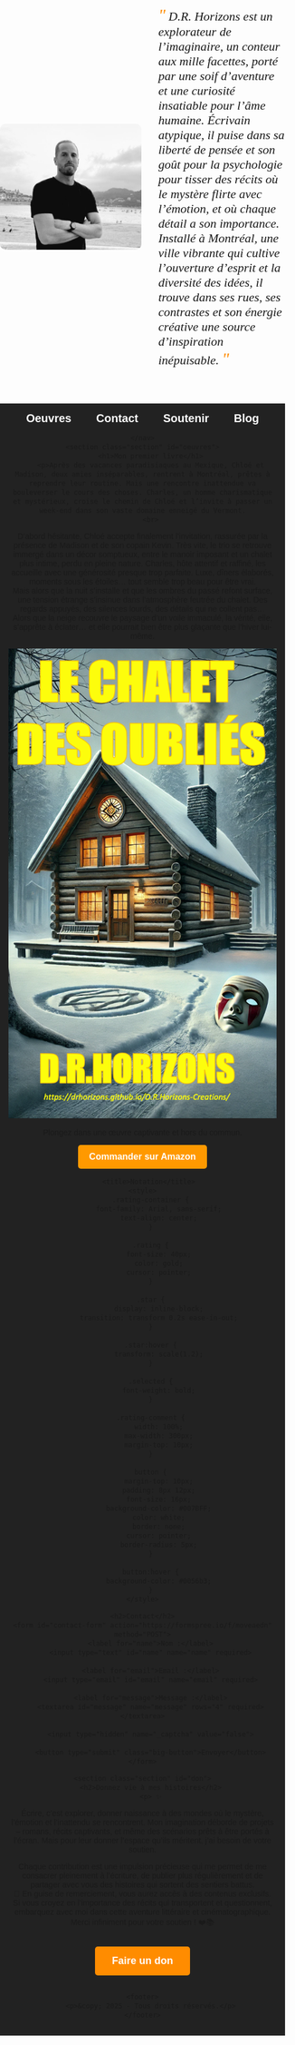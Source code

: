 
<html lang="fr">
<head>
    <meta charset="UTF-8">
    <meta name="viewport" content="width=device-width, initial-scale=1.0">
    <title>D.R. Horizons - Auteur</title>
    <meta name="description" content="Découvrez l'univers captivant de D.R. Horizons, écrivain de thrillers psychologiques et de récits mystérieux. Soutenez son œuvre littéraire.">
    <meta name="keywords" content="Thriller psychologique, Roman Thriller, Thriller au Vermont, Chalet des oubliés, Roman Chalet, Roman séquestration, Suspense intense, Roman à suspense, Mystère psychologique, Thème de la domination">
    <link rel="stylesheet" href="styles.css">
    <style>
        body { font-family: Arial, sans-serif; margin: 0; padding: 0; text-align: center; }
        nav { background: #222; padding: 15px; }
        nav a { color: white; text-decoration: none; font-size: 20px; margin: 0 20px; font-weight: bold; transition: color 0.3s ease; }
        nav a:hover { color: #ff8c00; }
        .big-button { display: inline-block; background-color: #ff8c00; color: white; padding: 15px 30px; font-size: 18px; text-decoration: none; font-weight: bold; border-radius: 5px; margin: 15px 0; transition: background 0.3s; }
        .big-button:hover { background-color: #e07b00; }
        .bio-container { display: flex; align-items: center; justify-content: center; margin: 40px auto; max-width: 900px; text-align: left; }
        .photo { width: 250px; border-radius: 10px; margin-right: 30px; }
        .bio-text { font-family: 'Dancing Script', cursive; font-size: 22px; font-style: italic; max-width: 500px; }
        .bio-text::before { content: '"'; font-size: 30px; color: #ff8c00; }
        .bio-text::after { content: '"'; font-size: 30px; color: #ff8c00; }
    </style>
    <link href="https://fonts.googleapis.com/css2?family=Dancing+Script:wght@400;700&display=swap" rel="stylesheet">
</head>
<body>
    <div class="bio-container">
        <img src="photo.jpeg" alt="Portrait de l'écrivain D.R. Horizons" class="photo">
        <p class="bio-text">
            D.R. Horizons est un explorateur de l’imaginaire, un conteur aux mille facettes, porté par une soif d’aventure et une curiosité insatiable pour l’âme humaine. Écrivain atypique, il puise dans sa liberté de pensée et son goût pour la psychologie pour tisser des récits où le mystère flirte avec l’émotion, et où chaque détail a son importance. 
            <br>
            Installé à Montréal, une ville vibrante qui cultive l’ouverture d’esprit et la diversité des idées, il trouve dans ses rues, ses contrastes et son énergie créative une source d’inspiration inépuisable. 
        </p>
    </div>
    <nav>
        <a href="#oeuvres">Oeuvres</a>
        <a href="#contact">Contact</a>
        <a href="#don">Soutenir</a>
        <a href="blog.html">Blog</a>

    </nav>
    <section class="section" id="oeuvres">
        <h1>Mon premier livre</h1>
        <p>Après des vacances paradisiaques au Mexique, Chloé et Madison, deux amies inséparables, rentrent à Montréal, prêtes à reprendre leur routine. Mais une rencontre inattendue va bouleverser le cours des choses. Charles, un homme charismatique et mystérieux, croise le chemin de Chloé et l’invite à passer un week-end dans son vaste domaine enneigé du Vermont.
        <br>

D’abord hésitante, Chloé accepte finalement l’invitation, rassurée par la présence de Madison et de son copain Kevin. Très vite, le trio se retrouve immergé dans un décor somptueux, entre le manoir imposant et un chalet plus intime, perdu en pleine nature. Charles, hôte attentif et raffiné, les accueille avec une générosité presque trop parfaite. Luxe, dîners élaborés, moments sous les étoiles… tout semble trop beau pour être vrai.
<br>
Mais alors que la nuit s’installe et que les ombres du passé refont surface, une tension étrange s’insinue dans l’atmosphère feutrée du chalet. Des regards appuyés, des silences lourds, des détails qui ne collent pas… 
<br>
Alors que la neige recouvre le paysage d’un voile immaculé, la vérité, elle, s’apprête à éclater… et elle pourrait bien être plus glaçante que l’hiver lui-même.
</p>
        <img src="Cover.png" alt="Couverture du livre de D.R. Horizons" class="book-cover">
        <p>Plongez dans une œuvre captivante et hors du commun.</p>
        <a href="https://www.amazon.fr/dp/votre-lien-ici" class="buy-button">Commander sur Amazon</a>

<style>
.buy-button {
    display: inline-block;
    background-color: #FF9900; /* Couleur Amazon */
    color: white;
    font-size: 16px;
    font-weight: bold;
    padding: 12px 20px;
    text-decoration: none;
    border-radius: 5px;
    transition: background-color 0.3s ease;
}

.buy-button:hover {
    background-color: #E68A00; /* Couleur plus foncée au survol */
}
</style>



       <title>Notation</title>
    <style>
        .rating-container {
            font-family: Arial, sans-serif;
            text-align: center;
        }

        .rating {
            font-size: 40px;
            color: gold;
            cursor: pointer;
        }

        .star {
            display: inline-block;
            transition: transform 0.2s ease-in-out;
        }

        .star:hover {
            transform: scale(1.2);
        }

        .selected {
            font-weight: bold;
        }

        .rating-comment {
            width: 100%;
            max-width: 300px;
            margin-top: 10px;
        }

        button {
            margin-top: 10px;
            padding: 8px 12px;
            font-size: 16px;
            background-color: #007BFF;
            color: white;
            border: none;
            cursor: pointer;
            border-radius: 5px;
        }

        button:hover {
            background-color: #0056b3;
        }
    </style>

<html lang="fr">
<head>
    <meta charset="UTF-8">
    <meta name="viewport" content="width=device-width, initial-scale=1.0">
    <title>Notation</title>
    <style>
        .rating-container {
            font-family: Arial, sans-serif;
            text-align: center;
        }

        .rating {
            font-size: 40px;
            color: gold;
            cursor: pointer;
        }

        .star {
            display: inline-block;
            transition: transform 0.2s ease-in-out;
        }

        .star:hover {
            transform: scale(1.2);
        }

        .selected {
            font-weight: bold;
        }

        .rating-comment {
            width: 100%;
            max-width: 300px;
            margin-top: 10px;
        }

        button {
            margin-top: 10px;
            padding: 8px 12px;
            font-size: 16px;
            background-color: #007BFF;
            color: white;
            border: none;
            cursor: pointer;
            border-radius: 5px;
        }

        button:hover {
            background-color: #0056b3;
        }
    </style>
</head>
<body>

<div class="rating-container">
    <div class="rating" id="rating-stars">
        <span class="star" data-value="1">☆</span>
        <span class="star" data-value="2">☆</span>
        <span class="star" data-value="3">☆</span>
        <span class="star" data-value="4">☆</span>
        <span class="star" data-value="5">☆</span>
    </div>
    <p>Moyenne des évaluations : <span id="average-rating">0</span>/5</p>
    <textarea id="rating-comment" class="rating-comment" rows="2" placeholder="Laissez un court commentaire..."></textarea>
    <button onclick="submitRating()">Envoyer</button>
</div>

<h3>Meilleurs commentaires :</h3>
<div id="top-comments"></div>

<script>
    let ratings = JSON.parse(localStorage.getItem("ratings")) || [];
    let bestComments = JSON.parse(localStorage.getItem("bestComments")) || [];

    function submitRating() {
        let selectedStars = document.querySelectorAll('.star.selected').length;
        let comment = document.getElementById('rating-comment').value.trim();

        if (selectedStars === 0) {
            alert("Veuillez sélectionner une note.");
            return;
        }

        if (!comment) {
            alert("Veuillez écrire un commentaire.");
            return;
        }

        ratings.push(selectedStars);
        localStorage.setItem("ratings", JSON.stringify(ratings));
        updateAverageRating();

        if (selectedStars >= 4) {
            bestComments.push(comment);
            if (bestComments.length > 3) bestComments = bestComments.slice(-3);
            localStorage.setItem("bestComments", JSON.stringify(bestComments));
            updateTopComments();
        }

        document.getElementById('rating-comment').value = "";
    }

    function updateAverageRating() {
        let sum = ratings.reduce((a, b) => a + b, 0);
        let average = ratings.length ? (sum / ratings.length).toFixed(1) : 0;
        document.getElementById("average-rating").textContent = average;
    }

    function updateTopComments() {
        let commentsDiv = document.getElementById("top-comments");
        commentsDiv.innerHTML = bestComments.map(c => `<p class="italic">“${c}”</p>`).join("");
    }

    document.querySelectorAll('.star').forEach(star => {
        star.addEventListener('click', function() {
            let value = this.getAttribute('data-value');
            document.querySelectorAll('.star').forEach(s => {
                s.textContent = s.getAttribute('data-value') <= value ? '★' : '☆';
                s.classList.toggle('selected', s.getAttribute('data-value') <= value);
            });
        });
    });

    updateAverageRating();
    updateTopComments();
</script>

</body>
</html>
<section class="section" id="Blog">
    <h2>Derniers articles du Blog</h2>
    <div class="blog-container">
        <article class="blog-card">
            <img src="imageart1.jpg" alt="Thriller psychologique illustration">
            <h3>Pourquoi les thrillers psychologiques nous fascinent ?</h3>
            <p>Les thrillers psychologiques jouent avec notre esprit et nos émotions. Mais pourquoi sommes-nous tant attirés par ces récits haletants ?</p>
            <a href="blog.html" target="_blank">Lire la suite</a>
        </article>

        <article class="blog-card">
            <img src="imageart2.jpg" alt="Roman de séquestration">
            <h3>Le roman de séquestration : un genre captivant</h3>
            <p>Des histoires sombres et claustrophobes qui nous plongent dans l'esprit des captifs et de leurs bourreaux... Analyse du genre.</p>
            <a href="blog.html" target="_blank">Lire la suite</a>
        </article>

    </div>
</section>

<style>
.section {
    padding: 50px;
    text-align: center;
    background-color: #f9f9f9;
}

.blog-container {
    display: flex;
    flex-wrap: wrap;
    justify-content: center;
    gap: 20px;
}

.blog-card {
    width: 300px;
    background: white;
    border-radius: 8px;
    overflow: hidden;
    box-shadow: 0 4px 8px rgba(0, 0, 0, 0.2);
    text-align: left;
}

.blog-card img {
    width: 100%;
    height: auto;
}

.blog-card h3 {
    padding: 10px;
    font-size: 18px;
}

.blog-card p {
    padding: 0 10px;
    font-size: 14px;
    color: #666;
}

.blog-card a {
    display: block;
    text-align: center;
    padding: 10px;
    color: white;
    background: #FF9900;
    text-decoration: none;
    font-weight: bold;
    border-radius: 0 0 8px 8px;
    transition: background 0.3s ease;
}

.blog-card a:hover {
    background: #E68A00;
}
</style>

    <h2>Contact</h2>
    <form id="contact-form" action="https://formspree.io/f/moveaedn" method="POST">
        <label for="name">Nom :</label>
        <input type="text" id="name" name="name" required>

        <label for="email">Email :</label>
        <input type="email" id="email" name="email" required>

        <label for="message">Message :</label>
        <textarea id="message" name="message" rows="4" required></textarea>

        <input type="hidden" name="_captcha" value="false">

        <button type="submit" class="big-button">Envoyer</button>
    </form>
</section>
    
    <section class="section" id="don">
        <h2>Donnez vie à mes histoires</h2>
        <p> ✨
Écrire, c’est explorer, donner naissance à des mondes où le mystère, l’émotion et l’inattendu se rencontrent. Mon imagination déborde de projets – romans, récits captivants, et même des scénarios prêts à être portés à l’écran. Mais pour leur donner l’espace qu’ils méritent, j’ai besoin de votre soutien.
<br>

Chaque contribution est une impulsion précieuse qui me permet de me consacrer pleinement à l’écriture, de publier plus régulièrement et de partager avec vous des histoires qui sortent des sentiers battus.
<br>
🎁 En guise de remerciement, vous aurez accès à des contenus exclusifs. 
<br>
Si vous croyez en l’importance des récits qui transportent et questionnent, embarquez avec moi dans cette aventure littéraire et cinématographique.
<br>
Merci infiniment pour votre soutien ! ❤️📚
</p>
        <a href="https://paypal.me/DRHorizons?country.x=CA&locale.x=fr_CA" class="big-button">Faire un don</a>
  <section id="english">

    <footer>
        <p>&copy; 2025 - Tous droits réservés.</p>
    </footer>

